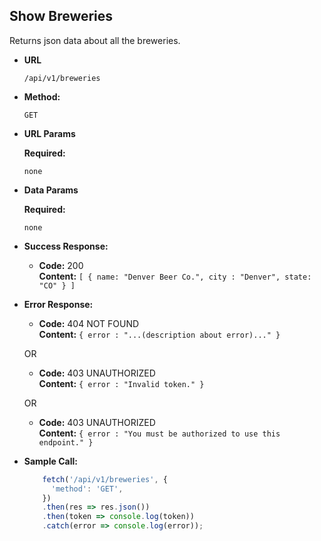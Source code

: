 **Show Breweries**
----
  Returns json data about all the breweries.

* **URL**

  `/api/v1/breweries`

* **Method:**

  `GET`
  
*  **URL Params**

   **Required:**
 
   `none`

* **Data Params**

   **Required:**
 
   `none`

* **Success Response:**

  * **Code:** 200 <br />
    **Content:** `[
    { name: "Denver Beer Co.", city : "Denver", state: "CO" }
  ]`
 
* **Error Response:**

  * **Code:** 404 NOT FOUND <br />
    **Content:** `{ error : "...(description about error)..." }`

  OR

  * **Code:** 403 UNAUTHORIZED <br />
    **Content:** `{ error : "Invalid token." }`
    
  OR

  * **Code:** 403 UNAUTHORIZED <br />
    **Content:** `{ error : "You must be authorized to use this endpoint." }`

* **Sample Call:**

  ```javascript
      fetch('/api/v1/breweries', {
        'method': 'GET',
      })
      .then(res => res.json())
      .then(token => console.log(token))
      .catch(error => console.log(error));
  ```

